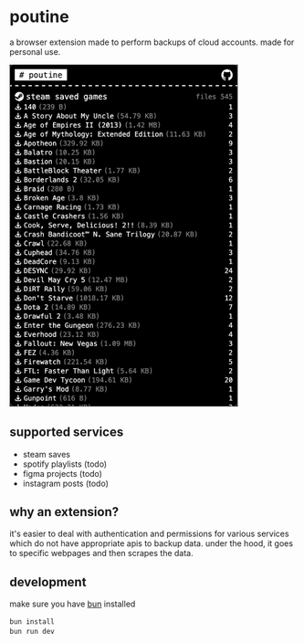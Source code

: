 # poutine

a browser extension made to perform backups of cloud accounts. made for personal use.

<img src="./screenshot.png" width=400 />

## supported services

- steam saves
- spotify playlists (todo)
- figma projects (todo)
- instagram posts (todo)

## why an extension?

it's easier to deal with authentication and permissions for various services which do not have appropriate apis to backup data. under the hood, it goes to specific webpages and then scrapes the data.

## development

make sure you have [bun](https://bun.sh) installed

```bash
bun install
bun run dev
```
